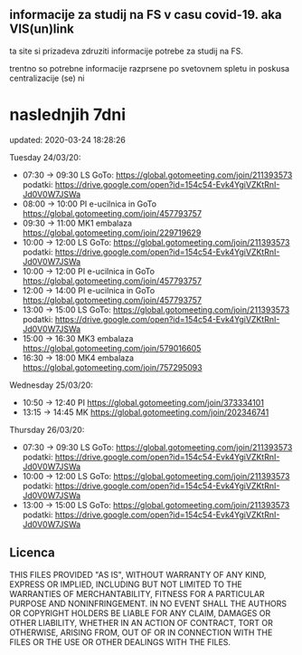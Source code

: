 ## informacije za studij na FS v casu covid-19. aka VIS(un)link
ta site si prizadeva zdruziti informacije potrebe za studij na FS. 

trentno so potrebne informacije razprsene po svetovnem spletu in poskusa centralizacije (se) ni

# naslednjih 7dni
updated: 2020-03-24 18:28:26

Tuesday 24/03/20:
 - 07:30 -> 09:30
	LS GoTo: https://global.gotomeeting.com/join/211393573 podatki: https://drive.google.com/open?id=154c54-Evk4YgiVZKtRnI-Jd0V0W7JSWa
 - 08:00 -> 10:00
	PI e-ucilnica in GoTo https://global.gotomeeting.com/join/457793757
 - 09:30 -> 11:00
	MK1 embalaza https://global.gotomeeting.com/join/229719629
 - 10:00 -> 12:00
	LS GoTo: https://global.gotomeeting.com/join/211393573 podatki: https://drive.google.com/open?id=154c54-Evk4YgiVZKtRnI-Jd0V0W7JSWa
 - 10:00 -> 12:00
	PI e-ucilnica in GoTo https://global.gotomeeting.com/join/457793757
 - 12:00 -> 14:00
	PI e-ucilnica in GoTo https://global.gotomeeting.com/join/457793757
 - 13:00 -> 15:00
	LS GoTo: https://global.gotomeeting.com/join/211393573 podatki: https://drive.google.com/open?id=154c54-Evk4YgiVZKtRnI-Jd0V0W7JSWa
 - 15:00 -> 16:30
	MK3 embalaza https://global.gotomeeting.com/join/579016605
 - 16:30 -> 18:00
	MK4 embalaza https://global.gotomeeting.com/join/757295093

Wednesday 25/03/20:
 - 10:50 -> 12:40
	PI https://global.gotomeeting.com/join/373334101
 - 13:15 -> 14:45
	MK https://global.gotomeeting.com/join/202346741

Thursday 26/03/20:
 - 07:30 -> 09:30
	LS GoTo: https://global.gotomeeting.com/join/211393573 podatki: https://drive.google.com/open?id=154c54-Evk4YgiVZKtRnI-Jd0V0W7JSWa
 - 10:00 -> 12:00
	LS GoTo: https://global.gotomeeting.com/join/211393573 podatki: https://drive.google.com/open?id=154c54-Evk4YgiVZKtRnI-Jd0V0W7JSWa
 - 13:00 -> 15:00
	LS GoTo: https://global.gotomeeting.com/join/211393573 podatki: https://drive.google.com/open?id=154c54-Evk4YgiVZKtRnI-Jd0V0W7JSWa
## Licenca
THIS FILES PROVIDED "AS IS", WITHOUT WARRANTY OF ANY KIND, EXPRESS OR
IMPLIED, INCLUDING BUT NOT LIMITED TO THE WARRANTIES OF MERCHANTABILITY,
FITNESS FOR A PARTICULAR PURPOSE AND NONINFRINGEMENT. IN NO EVENT SHALL THE
AUTHORS OR COPYRIGHT HOLDERS BE LIABLE FOR ANY CLAIM, DAMAGES OR OTHER
LIABILITY, WHETHER IN AN ACTION OF CONTRACT, TORT OR OTHERWISE, ARISING FROM,
OUT OF OR IN CONNECTION WITH THE FILES OR THE USE OR OTHER DEALINGS WITH THE FILES.
